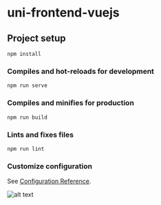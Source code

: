 # uni-frontend-vuejs

## Project setup
```
npm install
```

### Compiles and hot-reloads for development
```
npm run serve
```

### Compiles and minifies for production
```
npm run build
```

### Lints and fixes files
```
npm run lint
```

### Customize configuration
See [Configuration Reference](https://cli.vuejs.org/config/).

![alt text][screenshot]

[screenshot]: https://celest1nee.files.wordpress.com/2022/09/image-3.png?w=1024 "App screenshot"
